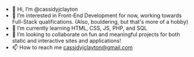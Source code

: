 - 👋 Hi, I’m @cassidyjclayton
- 👀 I’m interested in Front-End Development for now, working towards Full-Stack qualifications. (Also, bouldering, but that's more of a hobby)
- 🌱 I’m currently learning HTML, CSS, JS, PHP, and SQL
- 💞️ I’m looking to collaborate on fun and meaningful projects for both static and interactive sites and applications!
- 📫 How to reach me  cassidyjclayton@gmail.com

<!---
cassidyjclayton/cassidyjclayton is a ✨ special ✨ repository because its `README.md` (this file) appears on your GitHub profile.
You can click the Preview link to take a look at your changes.
--->

